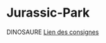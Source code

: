 # Jurassic-Park
DINOSAURE
[Lien des consignes](https://drive.google.com/drive/folders/1hhw8wOUFxs1ObLP0ZQwZHSPRt48VJ2GM)
